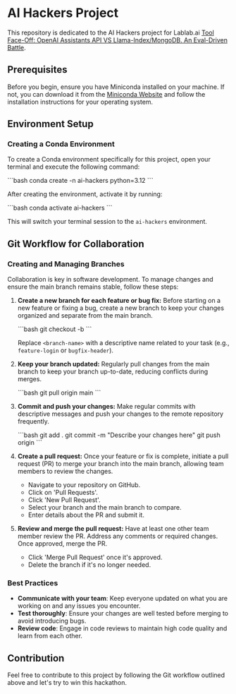 # AI Hackers Project

This repository is dedicated to the AI Hackers project for Lablab.ai [Tool Face-Off: OpenAI Assistants API VS Llama-Index/MongoDB. An Eval-Driven Battle](https://lablab.ai/event/assistants-api-llamaindex-mongodb-battle).

## Prerequisites

Before you begin, ensure you have Miniconda installed on your machine. If not, you can download it from the [Miniconda Website](https://docs.conda.io/en/latest/miniconda.html) and follow the installation instructions for your operating system.

## Environment Setup

### Creating a Conda Environment

To create a Conda environment specifically for this project, open your terminal and execute the following command:

\```bash
conda create -n ai-hackers python=3.12
\```

After creating the environment, activate it by running:

\```bash
conda activate ai-hackers
\```

This will switch your terminal session to the `ai-hackers` environment.

## Git Workflow for Collaboration

### Creating and Managing Branches

Collaboration is key in software development. To manage changes and ensure the main branch remains stable, follow these steps:

1. **Create a new branch for each feature or bug fix:**
   Before starting on a new feature or fixing a bug, create a new branch to keep your changes organized and separate from the main branch.

   \```bash
   git checkout -b <branch-name>
   \```

   Replace `<branch-name>` with a descriptive name related to your task (e.g., `feature-login` or `bugfix-header`).

2. **Keep your branch updated:**
   Regularly pull changes from the main branch to keep your branch up-to-date, reducing conflicts during merges.

   \```bash
   git pull origin main
   \```

3. **Commit and push your changes:**
   Make regular commits with descriptive messages and push your changes to the remote repository frequently.

   \```bash
   git add .
   git commit -m "Describe your changes here"
   git push origin <branch-name>
   \```

4. **Create a pull request:**
   Once your feature or fix is complete, initiate a pull request (PR) to merge your branch into the main branch, allowing team members to review the changes.

   - Navigate to your repository on GitHub.
   - Click on 'Pull Requests'.
   - Click 'New Pull Request'.
   - Select your branch and the main branch to compare.
   - Enter details about the PR and submit it.

5. **Review and merge the pull request:**
   Have at least one other team member review the PR. Address any comments or required changes. Once approved, merge the PR.

   - Click 'Merge Pull Request' once it's approved.
   - Delete the branch if it's no longer needed.

### Best Practices

- **Communicate with your team**: Keep everyone updated on what you are working on and any issues you encounter.
- **Test thoroughly**: Ensure your changes are well tested before merging to avoid introducing bugs.
- **Review code**: Engage in code reviews to maintain high code quality and learn from each other.

## Contribution

Feel free to contribute to this project by following the Git workflow outlined above and let's try to win this hackathon.
